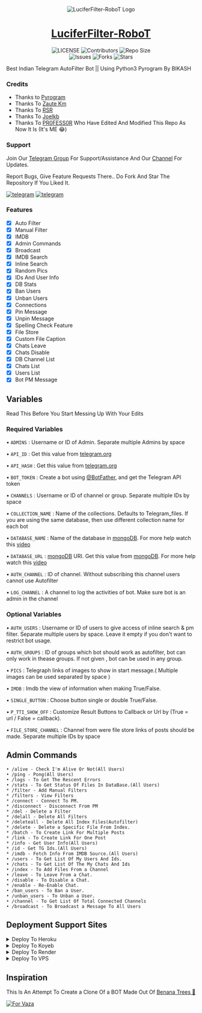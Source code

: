 <p align="center">
  <img src="https://graph.org/file/a6f99f5b71a20468b3180.jpg" alt="LuciferFilter-RoboT Logo">
</p>
<h1 align="center">
<a href="https://telegram.dog/LuciferFilter_Bot">LuciferFilter-RoboT</a>
</h1>

<p align="center">
    <img src="https://img.shields.io/github/license/PR0FESS0R-TG/LuciferFilter-RoboT?style=for-the-badge&logo=appveyor" alt="LICENSE">
    <img src="https://img.shields.io/github/contributors/PR0FESS0R-TG/LuciferFilter-RoboT?style=for-the-badge&logo=appveyor" alt="Contributors">
    <img src="https://img.shields.io/github/repo-size/PR0FESS0R-TG/LuciferFilter-RoboT?style=for-the-badge&logo=appveyor" alt="Repo Size"> <br>
    <img src="https://img.shields.io/github/issues/PR0FESS0R-TG/LuciferFilter-RoboT?style=for-the-badge&logo=appveyor" alt="Issues">
    <img src="https://img.shields.io/github/forks/PR0FESS0R-TG/LuciferFilter-RoboT?style=for-the-badge&logo=appveyor" alt="Forks">
    <img src="https://img.shields.io/github/stars/PR0FESS0R-TG/LuciferFilter-RoboT?style=for-the-badge&logo=appveyor" alt="Stars">
</p>

Best Indian Telegram AutoFilter Bot || Using Python3 Pyrogram By BIKASH 

### Credits

- Thanks to [Pyrogram](https://github.com/pyrogram/pyrogram)
- Thanks To [Zaute Km](https://gitHub.com/ZauteKm)
- Thanks To [RSR](https://github.com/RSR-TG-Info)
- Thanks To [Joelkb](https://github.com/Joelkb) 
- Thanks To [PR0FESS0R](https://github.com/PROFESS0R-TG) Who Have Edited And Modified This Repo As Now It Is (It's ME 😂)

### Support

Join Our [Telegram Group](https://t.me/Bkm_Bots_Support) For Support/Assistance And Our [Channel](https://telegram.dog/Bkm_Bots_Updates) For Updates.

Report Bugs, Give Feature Requests There..
Do Fork And Star The Repository If You Liked It.

<a href="https://telegram.dog/Bkm_Bots_Support"><img alt="telegram" src="https://img.shields.io/badge/BKM Botz Support-%22B1B17.svg?&logo=telegram&logoColor=white"></a>
<a href="https://telegram.dog/Bkm_Bots_Updates"><img alt="telegram" src="https://img.shields.io/badge/BKM Botz-%22B1B17.svg?&logo=telegram&logoColor=white"></a>

### Features

- [x] Auto Filter 
- [x] Manual Filter
- [x] IMDB
- [x] Admin Commands 
- [x] Broadcast
- [x] IMDB Search
- [x] Inline Search
- [x] Random Pics
- [x] IDs And User Info
- [x] DB Stats
- [x] Ban Users
- [x] Unban Users
- [x] Connections
- [x] Pin Message
- [x] Unpin Message 
- [x] Spelling Check Feature
- [x] File Store
- [x] Custom File Caption 
- [x] Chats Leave
- [x] Chats Disable 
- [x] DB Channel List
- [x] Chats List 
- [x] Users List
- [x] Bot PM Message 

## Variables

Read This Before You Start Messing Up With Your Edits

### Required Variables

• `ADMINS` : Username or ID of Admin. Separate multiple Admins by space

• `API_ID` : Get this value from [telegram.org](https://my.telegram.org/apps)

• `API_HASH` : Get this value from [telegram.org](https://my.telegram.org/apps)

• `BOT_TOKEN` : Create a bot using [@BotFather](https://telegram.dog/BotFather), and get the Telegram API token

• `CHANNELS` : Username or ID of channel or group. Separate multiple IDs by space

• `COLLECTION_NAME` : Name of the collections. Defaults to Telegram_files. If you are using the same database, then use different collection name for each bot

• `DATABASE_NAME` : Name of the database in [mongoDB](https://www.mongodb.com/). For more help watch this [video](https://youtu.be/mD9veNL7KoE)

• `DATABASE_URL` : [mongoDB](https://www.mongodb.com/) URI. Get this value from [mongoDB](https://www.mongodb.com/). For more help watch this [video](https://youtu.be/mD9veNL7KoE)

• `AUTH_CHANNEL` : ID of channel. Without subscribing this channel users cannot use Autofilter

• `LOG_CHANNEL` : A channel to log the activities of bot. Make sure bot is an admin in the channel

### Optional Variables

• `AUTH_USERS` : Username or ID of users to give access of inline search & pm filter. Separate multiple users by space. Leave it empty if you don't want to restrict bot usage.

• `AUTH_GROUPS` : ID of groups which bot should work as autofilter, bot can only work in thease groups. If not given , bot can be used in any group.

• `PICS` : Telegraph links of images to show in start message.( Multiple images can be used separated by space )

• `IMDB` : Imdb the view of information when making True/False.

• `SINGLE_BUTTON` : Choose button single or double True/False.

• `P_TTI_SHOW_OFF` : Customize Result Buttons to Callback or Url by (True = url / False = callback).

• `FILE_STORE_CHANNEL` : Channel from were file store links of posts should be made. Separate multiple IDs by space

## Admin Commands 

```
• /alive - Check I'm Alive Or Not(All Users)
• /ping - Pong(All Users)
• /logs - To Get The Rescent Errors
• /stats - To Get Status Of Files In DataBase.(All Users)
* /filter - Add Manual Filters
* /filters - View Filters
* /connect - Connect To PM.
* /disconnect - Disconnect From PM
* /del - Delete a Filter
* /delall - Delete All Filters
* /deleteall - Delete All Index Files(Autofilter)
* /delete - Delete a Specific File From Index.
* /batch - To Create Link For Multiple Posts
* /link - To Create Link For One Post
* /info - Get User Info(All Users)
* /id - Get TG Ids.(All Users)
* /imdb - Fetch Info From IMDB Source.(All Users)
• /users - To Get List Of My Users And Ids.
• /chats - To Get List Of The My Chats And Ids 
• /index - To Add Files From a Channel
• /leave - To Leave From a Chat.
• /disable - To Disable a Chat.
* /enable - Re-Enable Chat.
• /ban_users - To Ban a User.
• /unban_users - To Unban a User.
• /channel - To Get List Of Total Connected Channels
• /broadcast - To Broadcast a Message To All Users
```

## Deployment Support Sites 

<details><summary>Deploy To Heroku</summary>
<p>
<br>
<a href="https://heroku.com/deploy?template=https://github.com/PR0FESS0R-TG/LuciferFilter-RoboT">
  <img src="https://www.herokucdn.com/deploy/button.svg" alt="Deploy To Heroku">
</a>
</p>
</details>

<details><summary>Deploy To Koyeb</summary>
<br>
<a href="https://app.koyeb.com/deploy?type=git&repository=github.com/PR0FESS0R-TG/LuciferFilter-RoboT&branch=main&name=luciferfilterrobot">
  <img src="https://www.koyeb.com/static/images/deploy/button.svg" alt="Deploy To Koyeb">
</a>
</details>

<details><summary>Deploy To Render</summary>
<br>
<a href="https://render.com/deploy?repo=https://github.com/PR0FESS0R-TG/LuciferFilter-RoboT/tree/web">
<img src="https://render.com/images/deploy-to-render-button.svg" alt="Deploy to Render">
</a>
</details>

<details><summary>Deploy To VPS</summary>
<p>
<pre>
git clone https://github.com/PR0FESS0R-TG/LuciferFilter-RoboT 
# Install Packages
pip3 install -U -r requirements.txt
Edit config.py with variables as given below then run bot
python3 bot.py
</pre>
</p>
</details>

## Inspiration
This Is An Attempt To Create a Clone Of a BOT Made Out Of [Benana Trees 🌳](https://telegram.dog/GetTGLink/4187)

[![For Vaza](https://telegra.ph/file/e743b0c8a04252774bac2.jpg)](https://telegra.ph/file/98342dc186fd7484cba91.mp4 "Oru Kootam Vazhakalk samarpikkunnu")
